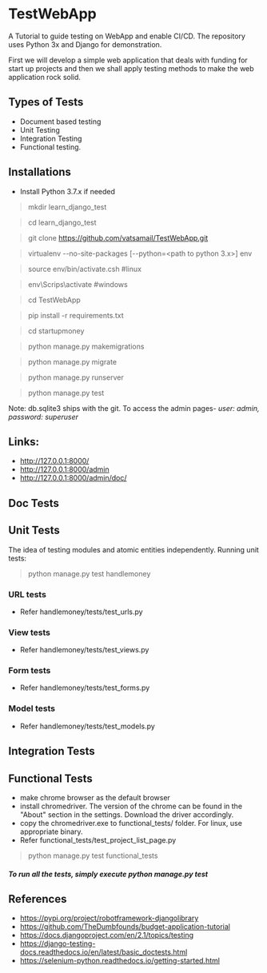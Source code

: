 # TestWebApp
A Tutorial to guide testing on WebApp and enable CI/CD. The repository uses Python 3x and Django for demonstration.

First we will develop a simple web application that deals with funding for start up projects and then we shall apply testing methods to make the web application rock solid.

## Types of Tests
* Document based testing
* Unit Testing
* Integration Testing
* Functional testing.

## Installations
* Install Python 3.7.x if needed
> mkdir learn_django_test

> cd learn_django_test

> git clone https://github.com/vatsamail/TestWebApp.git

> virtualenv --no-site-packages [--python=<path to python 3.x>] env

> source env/bin/activate.csh #linux

> env\Scrips\activate #windows

> cd TestWebApp

> pip install -r requirements.txt

> cd startupmoney

> python manage.py makemigrations

> python manage.py migrate

> python manage.py runserver

> python manage.py test

Note: db.sqlite3 ships with the git. To access the admin pages- _user: admin, password: superuser_

## Links:
- http://127.0.0.1:8000/
- http://127.0.0.1:8000/admin
- http://127.0.0.1:8000/admin/doc/

## Doc Tests

## Unit Tests
The idea of testing modules and atomic entities independently.
Running unit tests:

>python manage.py test handlemoney
### URL tests
- Refer handlemoney/tests/test_urls.py
### View tests
- Refer handlemoney/tests/test_views.py
### Form tests
- Refer handlemoney/tests/test_forms.py
### Model tests
- Refer handlemoney/tests/test_models.py

## Integration Tests

## Functional Tests
- make chrome browser as the default browser
- install chromedriver. The version of the chrome can be found in the "About" section in the settings. Download the driver accordingly.
- copy the chromedriver.exe to functional_tests/ folder. For linux, use appropriate binary.
- Refer functional_tests/test_project_list_page.py

>python manage.py test functional_tests

##### To run all the tests, simply execute _python manage.py test_
## References
* https://pypi.org/project/robotframework-djangolibrary
* https://github.com/TheDumbfounds/budget-application-tutorial
* https://docs.djangoproject.com/en/2.1/topics/testing
* https://django-testing-docs.readthedocs.io/en/latest/basic_doctests.html
* https://selenium-python.readthedocs.io/getting-started.html
